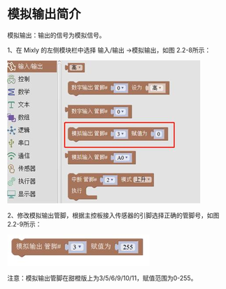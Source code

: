 # 模拟输出简介

模拟输出：输出的信号为模拟信号。

1、在 Mixly 的左侧模块栏中选择 输入/输出 →模拟输出，如图 2.2-8所示：

![&#x56FE;2.2-8](../../../.gitbook/assets/image086.jpg)

2、修改模拟输出管脚，根据主控板接入传感器的引脚选择正确的管脚号，如图2.2-9所示：

![&#x56FE;2.2-9](../../../.gitbook/assets/image088.jpg)

注意：模拟输出管脚在甜橙版上为3/5/6/9/10/11，赋值范围为0-255。

